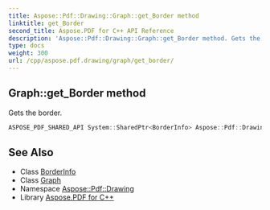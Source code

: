 ```yaml
---
title: Aspose::Pdf::Drawing::Graph::get_Border method
linktitle: get_Border
second_title: Aspose.PDF for C++ API Reference
description: 'Aspose::Pdf::Drawing::Graph::get_Border method. Gets the border in C++.'
type: docs
weight: 300
url: /cpp/aspose.pdf.drawing/graph/get_border/
---
```

## Graph::get_Border method


Gets the border.

```cpp
ASPOSE_PDF_SHARED_API System::SharedPtr<BorderInfo> Aspose::Pdf::Drawing::Graph::get_Border() const
```

## See Also

* Class [BorderInfo](../../../aspose.pdf/borderinfo/)
* Class [Graph](../)
* Namespace [Aspose::Pdf::Drawing](../../)
* Library [Aspose.PDF for C++](../../../)
